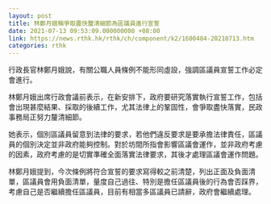 ```yaml
---
layout: post
title: 林鄭月娥稱爭取盡快釐清細節為區議員進行宣誓
date: 2021-07-13 09:53:09.000000000 +08:00
link: https://news.rthk.hk/rthk/ch/component/k2/1600484-20210713.htm
categories: rthk
---
```


行政長官林鄭月娥說，有關公職人員條例不能形同虛設，強調區議員宣誓工作必定會進行。

林鄭月娥出席行政會議前表示，在新安排下，政府要研究落實執行宣誓工作，包括會出現甚麼結果、採取的後續工作，尤其法律上的鞏固性，會爭取盡快落實，民政事務局正努力釐清細節。

她表示，個別區議員留意到法律的要求，若他們違反要求是要承擔法律責任，區議員的個別決定並非政府能夠控制。對於坊間所指會影響區議會運作，並非政府考慮的因素，政府考慮的是切實準確全面落實法律要求，其後才處理區議會運作問題。

林鄭月娥提到，今次條例將符合宣誓的要求寫得較之前清楚，列出正面及負面清單，區議員會用負面清單，量度自己過往、特別是擔任區議員後的行為會否踩界，考慮自己是否繼續擔任區議員，目前有相當多區議員已請辭，政府會繼續處理。
